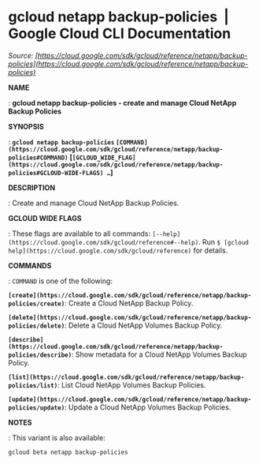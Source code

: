 # gcloud netapp backup-policies  |  Google Cloud CLI Documentation

*Source: [https://cloud.google.com/sdk/gcloud/reference/netapp/backup-policies](https://cloud.google.com/sdk/gcloud/reference/netapp/backup-policies)*

**NAME**

: **gcloud netapp backup-policies - create and manage Cloud NetApp Backup Policies**

**SYNOPSIS**

: **`gcloud netapp backup-policies` `[COMMAND](https://cloud.google.com/sdk/gcloud/reference/netapp/backup-policies#COMMAND)` [`[GCLOUD_WIDE_FLAG](https://cloud.google.com/sdk/gcloud/reference/netapp/backup-policies#GCLOUD-WIDE-FLAGS) …`]**

**DESCRIPTION**

: Create and manage Cloud NetApp Backup Policies.

**GCLOUD WIDE FLAGS**

: These flags are available to all commands: `[--help](https://cloud.google.com/sdk/gcloud/reference#--help)`.
Run `$ [gcloud help](https://cloud.google.com/sdk/gcloud/reference)` for details.

**COMMANDS**

: ``COMMAND`` is one of the following:

**`[create](https://cloud.google.com/sdk/gcloud/reference/netapp/backup-policies/create)`**:
Create a Cloud NetApp Backup Policy.

**`[delete](https://cloud.google.com/sdk/gcloud/reference/netapp/backup-policies/delete)`**:
Delete a Cloud NetApp Volumes Backup Policy.

**`[describe](https://cloud.google.com/sdk/gcloud/reference/netapp/backup-policies/describe)`**:
Show metadata for a Cloud NetApp Volumes Backup Policy.

**`[list](https://cloud.google.com/sdk/gcloud/reference/netapp/backup-policies/list)`**:
List Cloud NetApp Volumes Backup Policies.

**`[update](https://cloud.google.com/sdk/gcloud/reference/netapp/backup-policies/update)`**:
Update a Cloud NetApp Volumes Backup Policies.

**NOTES**

: This variant is also available:

```
gcloud beta netapp backup-policies
```